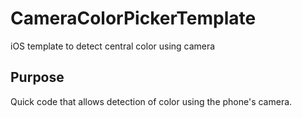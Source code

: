 # CameraColorPickerTemplate
 iOS template to detect central color using camera

## Purpose
Quick code that allows detection of color using the phone's camera. 

